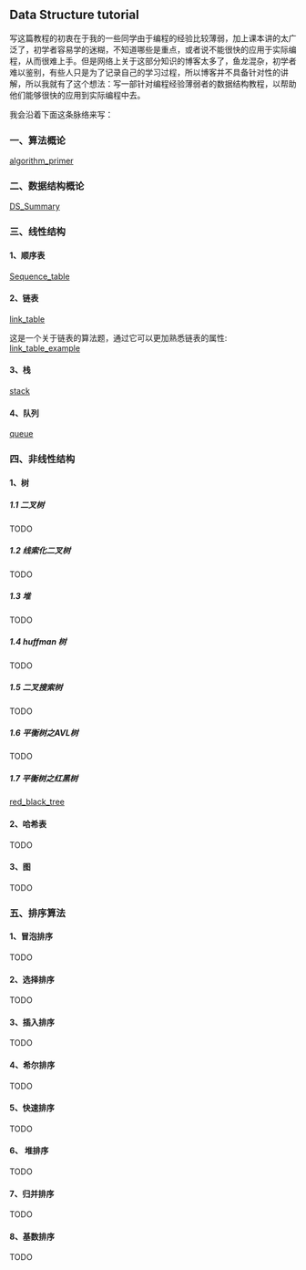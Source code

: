 ## Data Structure tutorial

写这篇教程的初衷在于我的一些同学由于编程的经验比较薄弱，加上课本讲的太广泛了，初学者容易学的迷糊，不知道哪些是重点，或者说不能很快的应用于实际编程，从而很难上手。但是网络上关于这部分知识的博客太多了，鱼龙混杂，初学者难以鉴别，有些人只是为了记录自己的学习过程，所以博客并不具备针对性的讲解，所以我就有了这个想法：写一部针对编程经验薄弱者的数据结构教程，以帮助他们能够很快的应用到实际编程中去。



我会沿着下面这条脉络来写：

### 一、算法概论

[algorithm_primer](https://github.com/fenshitianyue/MyDS/blob/master/algorithm_primer.pdf)

### 二、数据结构概论

[DS_Summary](https://github.com/fenshitianyue/MyDS/blob/master/DS_Summary.pdf)

### 三、线性结构

#### 1、顺序表

[Sequence_table](https://github.com/fenshitianyue/MyDS/blob/master/Sequence_table.pdf)

#### 2、链表

[link_table](https://github.com/fenshitianyue/MyDS/blob/master/link_table.pdf)

这是一个关于链表的算法题，通过它可以更加熟悉链表的属性:
[link_table_example](https://github.com/fenshitianyue/MyDS/blob/master/link_table_example.pdf)

#### 3、栈

[stack](https://github.com/fenshitianyue/MyDS/blob/master/stack.pdf)

#### 4、队列

[queue](https://github.com/fenshitianyue/MyDS/blob/master/queue.pdf)

### 四、非线性结构

#### 1、树

##### 1.1 二叉树

TODO

##### 1.2 线索化二叉树

TODO

##### 1.3 堆

TODO

##### 1.4 huffman 树

TODO

##### 1.5 二叉搜索树

TODO

##### 1.6 平衡树之AVL树

TODO

##### 1.7 平衡树之红黑树

[red_black_tree](https://github.com/fenshitianyue/MyDS/blob/master/red_black_tree.pdf)

#### 2、哈希表

TODO

#### 3、图

TODO

### 五、排序算法

#### 1、冒泡排序

TODO

#### 2、选择排序

TODO

#### 3、插入排序

TODO

#### 4、希尔排序

TODO

#### 5、快速排序

TODO

#### 6、 堆排序

TODO

#### 7、归并排序

TODO

#### 8、基数排序

TODO

